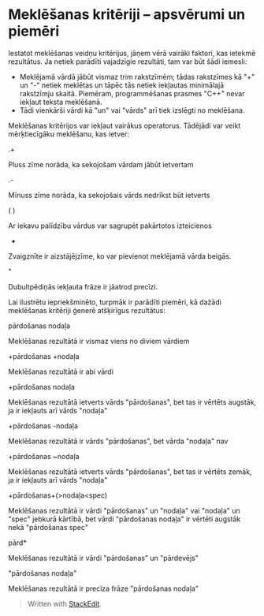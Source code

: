 # Meklēšanas kritēriji – apsvērumi un piemēri

Iestatot meklēšanas veidņu kritērijus, jāņem vērā vairāki faktori, kas ietekmē rezultātus. Ja netiek parādīti vajadzīgie rezultāti, tam var būt šādi iemesli:

-   Meklējamā vārdā jābūt vismaz trim rakstzīmēm; tādas rakstzīmes kā "+" un "-" netiek meklētas un tāpēc tās netiek iekļautas minimālajā rakstzīmju skaitā. Piemēram, programmēšanas prasmes "C++" nevar iekļaut teksta meklēšanā.
-   Tādi vienkārši vārdi kā "un" vai "vārds" arī tiek izslēgti no meklēšana.

Meklēšanas kritērijos var iekļaut vairākus operatorus. Tādējādi var veikt mērķtiecīgāku meklēšanu, kas ietver:

.+

Pluss zīme norāda, ka sekojošam vārdam jābūt ietvertam

.-

Mīnuss zīme norāda, ka sekojošais vārds nedrīkst būt ietverts

( )

Ar iekavu palīdzību vārdus var sagrupēt pakārtotos izteicienos

*

Zvaigznīte ir aizstājējzīme, ko var pievienot meklējamā vārda beigās.

"

Dubultpēdiņās iekļauta frāze ir jāatrod precīzi.

Lai ilustrētu iepriekšminēto, turpmāk ir parādīti piemēri, kā dažādi meklēšanas kritēriji ģenerē atšķirīgus rezultātus:

pārdošanas nodaļa

Meklēšanas rezultātā ir vismaz viens no diviem vārdiem

+pārdošanas +nodaļa

Meklēšanas rezultātā ir abi vārdi

+pārdošanas nodaļa

Meklēšanas rezultātā ietverts vārds "pārdošanas", bet tas ir vērtēts augstāk, ja ir iekļauts arī vārds "nodaļa"

+pārdošanas -nodaļa

Meklēšanas rezultātā ir vārds "pārdošanas", bet vārda "nodaļa" nav

+pārdošanas ~nodaļa

Meklēšanas rezultātā ietverts vārds "pārdošanas", bet tas ir vērtēts zemāk, ja ir iekļauts arī vārds "nodaļa"

+pārdošanas+(>nodaļa<spec)

Meklēšanas rezultātā ir vārdi "pārdošanas" un "nodaļa" vai "nodaļa" un "spec" jebkurā kārtībā, bet vārdi "pārdošanas nodaļa" ir vērtēti augstāk nekā "pārdošanas spec"

pārd*

Meklēšanas rezultātā ir vārdi "pārdošanas" un "pārdevējs"

"pārdošanas nodaļa"

Meklēšanas rezultātā ir precīza frāze "pārdošanas nodaļa"


> Written with [StackEdit](https://stackedit.io/).
<!--stackedit_data:
eyJoaXN0b3J5IjpbMTM4ODQzMDcwNV19
-->